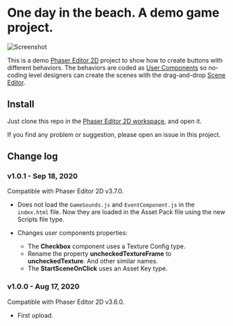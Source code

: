 # One day in the beach. A demo game project.

![Screenshot](https://raw.githubusercontent.com/PhaserEditor2D/one-day-in-the-beach-demo-button-components/media/media/banner.png)

This is a demo [Phaser Editor 2D](https://phasereditor2d.com) project to show how to create buttons with different behaviors.
The behaviors are coded as [User Components](https://help.phasereditor2d.com/v3/scene-editor/user-components.html) so no-coding level designers can create the scenes with the drag-and-drop [Scene Editor](https://help.phasereditor2d.com/v3/scene-editor/index.html).

## Install

Just clone this repo in the [Phaser Editor 2D workspace](https://help.phasereditor2d.com/v3/workbench/projects.html), and open it.

If you find any problem or suggestion, please open an issue in this project.

## Change log

### v1.0.1 - Sep 18, 2020

Compatible with Phaser Editor 2D v3.7.0.

* Does not load the `GameSounds.js` and `EventComponent.js` in the `index.html` file. Now they are loaded in the Asset Pack file using the new Scripts file type.

* Changes user components properties:
    * The **Checkbox** component uses a Texture Config type.
    * Rename the property **uncheckedTextureFrame** to **uncheckedTexture**. And other similar names.
    * The **StartSceneOnClick** uses an Asset Key type.


### v1.0.0 - Aug 17, 2020

Compatible with Phaser Editor 2D v3.6.0.

* First upload.


